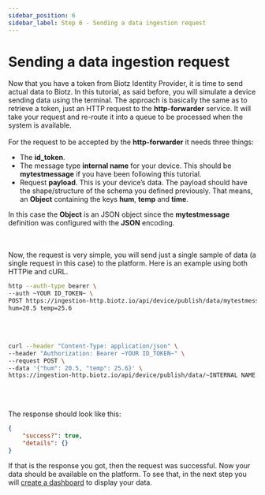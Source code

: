 ```yaml
---
sidebar_position: 6
sidebar_label: Step 6 - Sending a data ingestion request
---
```


# Sending a data ingestion request

Now that you have a token from Biotz Identity Provider, it is time to send actual data to Biotz. In this tutorial, as said before, you will simulate a device sending data using the terminal. The approach is basically the same as to retrieve a token, just an HTTP request to the **http-forwarder** service. It will take your request and re-route it into a queue to be processed when the system is available.
<br></br>
For the request to be accepted by the **http-forwarder** it needs three things:
- The **id_token**.
- The message type **internal name** for your device. This should be **mytestmessage** if you have been following this tutorial.
- Request **payload**. This is your device’s data. The payload should have the shape/structure of the schema you defined previously. That means, an **Object** containing the keys **hum**, **temp** and **time**.

In this case the **Object** is an JSON object since the **mytestmessage** definition was configured with the **JSON** encoding.

<br></br>
Now, the request is very simple, you will send just a single sample of data (a single request in this case) to the platform. Here is an example using both HTTPie and cURL.

```bash title="HTTPie"
http --auth-type bearer \
--auth ~YOUR ID_TOKEN~ \
POST https://ingestion-http.biotz.io/api/device/publish/data/mytestmessage \
hum=20.5 temp=25.6
```
<br></br>

```bash title="cURL"
curl --header "Content-Type: application/json" \
--header "Authorization: Bearer ~YOUR ID_TOKEN~" \
--request POST \
--data '{"hum": 20.5, "temp": 25.6}' \
https://ingestion-http.biotz.io/api/device/publish/data/~INTERNAL NAME OF MESSAGE_TYPE~
```
<br></br>

The response should look like this:
```json
{
	"success?": true,
	"details": {}
}
```

If that is the response you got, then the request was successful. Now your data should be available on the platform. To see that, in the next step you will <a href="./Step 7 - Displaying the data" target="_self">create a dashboard</a> to display your data.


‍